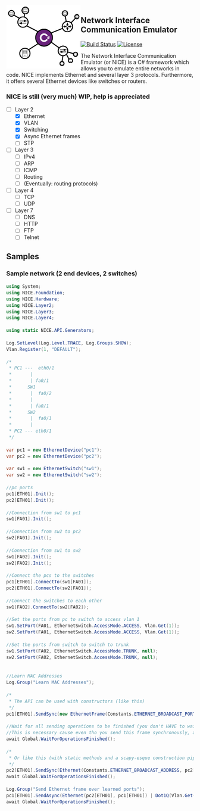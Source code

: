 <img src="assets/NICE Logo.png" alt="logo" width="200" align="left"/>

## Network Interface Communication Emulator

[![Build Status](https://travis-ci.org/Azer0s/NICE.svg?branch=master)](https://travis-ci.org/Azer0s/NICE)
[![License](https://img.shields.io/badge/license-MIT-brightgreen.svg)](https://github.com/Azer0s/NICE/blob/master/LICENSE)

The Network Interface Communication Emulator (or NICE) is a C# framework which allows you to emulate entire networks in code. NICE implements Ethernet and several layer 3 protocols. Furthermore, it offers several Ethernet devices like switches or routers.

### NICE is still (very much) WIP, help is appreciated 

- [ ] Layer 2
  - [x] Ethernet
  - [x] VLAN
  - [x] Switching
  - [x] Async Ethernet frames
  - [ ] STP
- [ ] Layer 3
  - [ ] IPv4
  - [ ] ARP
  - [ ] ICMP
  - [ ] Routing
  - [ ] (Eventually: routing protocols)
- [ ] Layer 4
  - [ ] TCP
  - [ ] UDP
- [ ] Layer 7
  - [ ] DNS
  - [ ] HTTP
  - [ ] FTP
  - [ ] Telnet

## Samples

### Sample network (2 end devices, 2 switches)

```cs
using System;
using NICE.Foundation;
using NICE.Hardware;
using NICE.Layer2;
using NICE.Layer3;
using NICE.Layer4;

using static NICE.API.Generators;

Log.SetLevel(Log.Level.TRACE, Log.Groups.SHOW);
Vlan.Register(1, "DEFAULT");

/*
 * PC1 ---  eth0/1
 *       |
 *       | fa0/1
 *      SW1
 *       |  fa0/2
 *       |
 *       | fa0/1
 *      SW2
 *       |  fa0/1
 *       |
 * PC2 --- eth0/1
 */

var pc1 = new EthernetDevice("pc1");
var pc2 = new EthernetDevice("pc2");

var sw1 = new EthernetSwitch("sw1");
var sw2 = new EthernetSwitch("sw2");

//pc ports
pc1[ETH01].Init();
pc2[ETH01].Init();

//Connection from sw1 to pc1
sw1[FA01].Init();

//Connection from sw2 to pc2
sw2[FA01].Init();

//Connection from sw1 to sw2
sw1[FA02].Init();
sw2[FA02].Init();

//Connect the pcs to the switches
pc1[ETH01].ConnectTo(sw1[FA01]);
pc2[ETH01].ConnectTo(sw2[FA01]);

//Connect the switches to each other
sw1[FA02].ConnectTo(sw2[FA02]);

//Set the ports from pc to switch to access vlan 1
sw1.SetPort(FA01, EthernetSwitch.AccessMode.ACCESS, Vlan.Get(1));
sw2.SetPort(FA01, EthernetSwitch.AccessMode.ACCESS, Vlan.Get(1));

//Set the ports from switch to switch to trunk
sw1.SetPort(FA02, EthernetSwitch.AccessMode.TRUNK, null);
sw2.SetPort(FA02, EthernetSwitch.AccessMode.TRUNK, null);


//Learn MAC Addresses
Log.Group("Learn MAC Addresses");

/*
 * The API can be used with constructors (like this)
 */
pc1[ETH01].SendSync(new EthernetFrame(Constants.ETHERNET_BROADCAST_PORT, pc1[ETH01], Vlan.Get(1), new RawPacket(new byte[100])));

//Wait for all sending operations to be finished (you don't HAVE to wait...I just prefer doing so, cause the log is more readable)
//This is necessary cause even tho you send this frame synchronously, all the connected devices create new tasks for incoming frames 
await Global.WaitForOperationsFinished();

/*
 * Or like this (with static methods and a scapy-esque construction pipeline)
 */
pc2[ETH01].SendSync(Ethernet(Constants.ETHERNET_BROADCAST_ADDRESS, pc2[ETH01]) | Dot1Q(Vlan.Get(1)) | RawPacket(new byte[100]));
await Global.WaitForOperationsFinished();

Log.Group("Send Ethernet frame over learned ports");
pc1[ETH01].SendAsync(Ethernet(pc2[ETH01], pc1[ETH01]) | Dot1Q(Vlan.Get(1)) | RawPacket(new byte[100]));
await Global.WaitForOperationsFinished();
```
